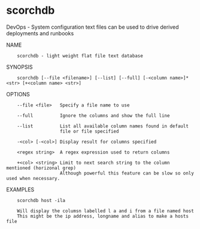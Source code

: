 # scorchdb
DevOps - System configuration text files can be used to drive derived deployments and runbooks 

NAME

        scorchdb - light weight flat file text database

SYNOPSIS

        scorchdb [--file <filename>] [--list] [--full] [-<column name>]* <str> [+<column name> <str>]

OPTIONS

        --file <file>   Specify a file name to use

        --full          Ignore the columns and show the full line

        --list          List all available column names found in default
                        file or file specified

        -<col> [-<col>] Display result for columns specified

        <regex string>  A regex expression used to return columns

        +<col> <string> Limit to next search string to the column mentioned (horizonal grep)
                        Although powerful this feature can be slow so only used when necessary.

EXAMPLES

        scorchdb host -ila

        Will display the columsn labelled l a and i from a file named host
        This might be the ip address, longname and alias to make a hosts file
